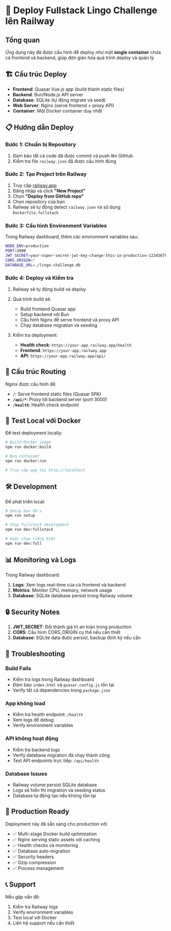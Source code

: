 # 🚀 Deploy Fullstack Lingo Challenge lên Railway

## Tổng quan

Ứng dụng này đã được cấu hình để deploy như một **single container** chứa cả frontend và backend, giúp đơn giản hóa quá trình deploy và quản lý.

## 🏗️ Cấu trúc Deploy

- **Frontend**: Quasar Vue.js app (build thành static files)
- **Backend**: Bun/Node.js API server
- **Database**: SQLite (tự động migrate và seed)
- **Web Server**: Nginx (serve frontend + proxy API)
- **Container**: Một Docker container duy nhất

## 📋 Hướng dẫn Deploy

### Bước 1: Chuẩn bị Repository

1. Đảm bảo tất cả code đã được commit và push lên GitHub
2. Kiểm tra file `railway.json` đã được cấu hình đúng

### Bước 2: Tạo Project trên Railway

1. Truy cập [railway.app](https://railway.app)
2. Đăng nhập và click **"New Project"**
3. Chọn **"Deploy from GitHub repo"**
4. Chọn repository của bạn
5. Railway sẽ tự động detect `railway.json` và sử dụng `Dockerfile.fullstack`

### Bước 3: Cấu hình Environment Variables

Trong Railway dashboard, thêm các environment variables sau:

```bash
NODE_ENV=production
PORT=3000
JWT_SECRET=your-super-secret-jwt-key-change-this-in-production-123456789
CORS_ORIGIN=*
DATABASE_URL=./lingo-challenge.db
```

### Bước 4: Deploy và Kiểm tra

1. Railway sẽ tự động build và deploy
2. Quá trình build sẽ:
   - Build frontend Quasar app
   - Setup backend với Bun
   - Cấu hình Nginx để serve frontend và proxy API
   - Chạy database migration và seeding

3. Kiểm tra deployment:
   - **Health check**: `https://your-app.railway.app/health`
   - **Frontend**: `https://your-app.railway.app`
   - **API**: `https://your-app.railway.app/api/`

## 🔧 Cấu trúc Routing

Nginx được cấu hình để:

- **`/`**: Serve frontend static files (Quasar SPA)
- **`/api/*`**: Proxy tới backend server (port 3000)
- **`/health`**: Health check endpoint

## 🐳 Test Local với Docker

Để test deployment locally:

```bash
# Build Docker image
npm run docker:build

# Run container
npm run docker:run

# Truy cập app tại http://localhost
```

## 🛠️ Development

Để phát triển local:

```bash
# Setup ban đầu
npm run setup

# Chạy fullstack development
npm run dev:fullstack

# Hoặc chạy riêng biệt
npm run dev:full
```

## 📊 Monitoring và Logs

Trong Railway dashboard:

1. **Logs**: Xem logs real-time của cả frontend và backend
2. **Metrics**: Monitor CPU, memory, network usage
3. **Database**: SQLite database persist trong Railway volume

## 🔒 Security Notes

1. **JWT_SECRET**: Đổi thành giá trị an toàn trong production
2. **CORS**: Cấu hình CORS_ORIGIN cụ thể nếu cần thiết
3. **Database**: SQLite data được persist, backup định kỳ nếu cần

## 🚨 Troubleshooting

### Build Fails

- Kiểm tra logs trong Railway dashboard
- Đảm bảo `index.html` và `quasar.config.js` tồn tại
- Verify tất cả dependencies trong `package.json`

### App không load

- Kiểm tra health endpoint: `/health`
- Xem logs để debug
- Verify environment variables

### API không hoạt động

- Kiểm tra backend logs
- Verify database migration đã chạy thành công
- Test API endpoints trực tiếp: `/api/health`

### Database Issues

- Railway volume persist SQLite database
- Logs sẽ hiển thị migration và seeding status
- Database tự động tạo nếu không tồn tại

## 🎯 Production Ready

Deployment này đã sẵn sàng cho production với:

- ✅ Multi-stage Docker build optimization
- ✅ Nginx serving static assets với caching
- ✅ Health checks và monitoring
- ✅ Database auto-migration
- ✅ Security headers
- ✅ Gzip compression
- ✅ Process management

## 📞 Support

Nếu gặp vấn đề:

1. Kiểm tra Railway logs
2. Verify environment variables
3. Test local với Docker
4. Liên hệ support nếu cần thiết
